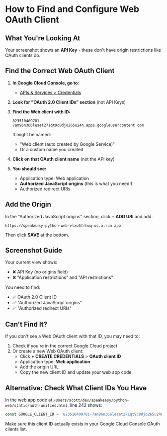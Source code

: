 # How to Find and Configure Web OAuth Client

## What You're Looking At

Your screenshot shows an **API Key** - these don't have origin restrictions like OAuth clients do.

## Find the Correct Web OAuth Client

1. **In Google Cloud Console, go to:**
   - [APIs & Services > Credentials](https://console.cloud.google.com/apis/credentials)

2. **Look for "OAuth 2.0 Client IDs" section** (not API Keys)

3. **Find the Web client with ID:**
   ```
   823510409781-7am96n366leset271qt9c8djo265u24n.apps.googleusercontent.com
   ```

   It might be named:
   - "Web client (auto created by Google Service)"
   - Or a custom name you created

4. **Click on that OAuth client name** (not the API key)

5. **You should see:**
   - Application type: Web application
   - **Authorized JavaScript origins** (this is what you need!)
   - Authorized redirect URIs

## Add the Origin

In the "Authorized JavaScript origins" section, click **+ ADD URI** and add:

```
https://speakeasy-python-web-vlxo5frhwq-uc.a.run.app
```

Then click **SAVE** at the bottom.

## Screenshot Guide

Your current view shows:
- ❌ API Key (no origins field)
- ❌ "Application restrictions" and "API restrictions"

You need to find:
- ✅ OAuth 2.0 Client ID
- ✅ "Authorized JavaScript origins"
- ✅ "Authorized redirect URIs"

## Can't Find It?

If you don't see a Web OAuth client with that ID, you may need to:

1. Check if you're in the correct Google Cloud project
2. Or create a new Web OAuth client:
   - Click **+ CREATE CREDENTIALS** > **OAuth client ID**
   - Application type: **Web application**
   - Add the origin URL
   - Copy the new client ID and update your web app code

## Alternative: Check What Client IDs You Have

In the web app code at `/Users/scott/dev/speakeasy/python-web/static/auth-unified.html`, line 242 shows:

```javascript
const GOOGLE_CLIENT_ID = '823510409781-7am96n366leset271qt9c8djo265u24n.apps.googleusercontent.com';
```

Make sure this client ID actually exists in your Google Cloud Console OAuth clients list.
